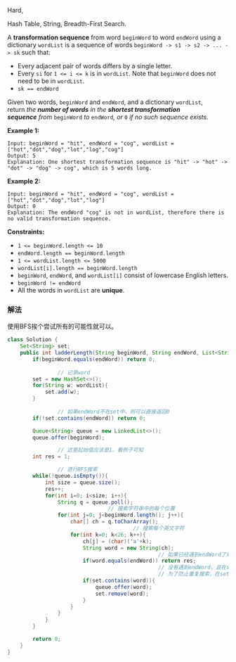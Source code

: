 Hard, 

Hash Table, String, Breadth-First Search.

A **transformation sequence** from word `beginWord` to word `endWord` using a dictionary `wordList` is a sequence of words `beginWord -> s1 -> s2 -> ... -> sk` such that:

- Every adjacent pair of words differs by a single letter.
- Every `si` for `1 <= i <= k` is in `wordList`. Note that `beginWord` does not need to be in `wordList`.
- `sk == endWord`

Given two words, `beginWord` and `endWord`, and a dictionary `wordList`, return *the **number of words** in the **shortest transformation sequence** from* `beginWord` *to* `endWord`*, or* `0` *if no such sequence exists.*

**Example 1:**

```
Input: beginWord = "hit", endWord = "cog", wordList = ["hot","dot","dog","lot","log","cog"]
Output: 5
Explanation: One shortest transformation sequence is "hit" -> "hot" -> "dot" -> "dog" -> cog", which is 5 words long.

```

**Example 2:**

```
Input: beginWord = "hit", endWord = "cog", wordList = ["hot","dot","dog","lot","log"]
Output: 0
Explanation: The endWord "cog" is not in wordList, therefore there is no valid transformation sequence.

```

**Constraints:**

- `1 <= beginWord.length <= 10`
- `endWord.length == beginWord.length`
- `1 <= wordList.length <= 5000`
- `wordList[i].length == beginWord.length`
- `beginWord`, `endWord`, and `wordList[i]` consist of lowercase English letters.
- `beginWord != endWord`
- All the words in `wordList` are **unique**.

### 解法

使用BFS挨个尝试所有的可能性就可以。

```java
class Solution {
    Set<String> set;
    public int ladderLength(String beginWord, String endWord, List<String> wordList) {
        if(beginWord.equals(endWord)) return 0;
				
				// 记录word
        set = new HashSet<>();
        for(String w: wordList){
            set.add(w);
        }
        
				// 如果endWord不在set中，则可以直接返回0
        if(!set.contains(endWord)) return 0;

        Queue<String> queue = new LinkedList<>();
        queue.offer(beginWord);

				// 这里起始值应该是1，看例子可知
        int res = 1;

				// 进行BFS搜索
        while(!queue.isEmpty()){
            int size = queue.size();
            res++;
            for(int i=0; i<size; i++){
                String q = queue.poll();
								// 搜索字符串中的每个位置
                for(int j=0; j<beginWord.length(); j++){
                    char[] ch = q.toCharArray();
										// 搜索每个英文字符
                    for(int k=0; k<26; k++){
                        ch[j] = (char)('a'+k);
                        String word = new String(ch);
												// 如果已经遇到endWord了则结束
                        if(word.equals(endWord)) return res;
												// 没有遇到endWord，且在set中存在，则加入queue中，
												// 为了防止重复搜索，在set中删除
                        if(set.contains(word)){
                            queue.offer(word);
                            set.remove(word);
                        }
                    }
                }
            }
        }

        return 0;
    }
}
```